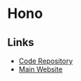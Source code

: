 # Hono

<!--
https://github.com/asynched/share/blob/main/server/api/index.ts
https://github.com/openstatusHQ/openstatus/blob/main/apps/server/package.json
-->

## Links

- [Code Repository](https://github.com/honojs/hono)
- [Main Website](https://hono.dev)
